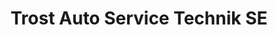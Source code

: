 ---
title: "Trost Auto Service Technik SE"
url: /bautzen/trost-auto-service-technik-se/
shop: Autoteile
---